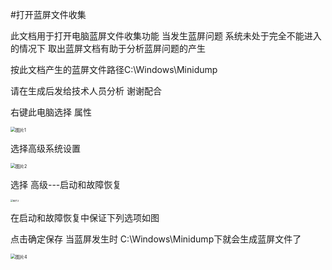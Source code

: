 #打开蓝屏文件收集

此文档用于打开电脑蓝屏文件收集功能 当发生蓝屏问题 系统未处于完全不能进入的情况下 取出蓝屏文档有助于分析蓝屏问题的产生 

按此文档产生的蓝屏文件路径C:\Windows\Minidump  

请在生成后发给技术人员分析 谢谢配合

右键此电脑选择 属性

<img src="/Users/syl/Desktop/图片1.png" alt="图片1" style="zoom:50%;" />

选择高级系统设置

<img src="/Users/syl/Desktop/图片2.png" alt="图片2" style="zoom:50%;" />

选择 高级---启动和故障恢复

<img src="/Users/syl/Desktop/图片3.png" alt="图片3" style="zoom: 25%;" />

在启动和故障恢复中保证下列选项如图

点击确定保存 当蓝屏发生时 C:\Windows\Minidump下就会生成蓝屏文件了

<img src="/Users/syl/Desktop/图片4.png" alt="图片4" style="zoom:50%;" />